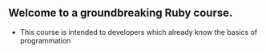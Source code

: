 ## Welcome to a groundbreaking Ruby course.

* This course is intended to developers which already know the basics of programmation
